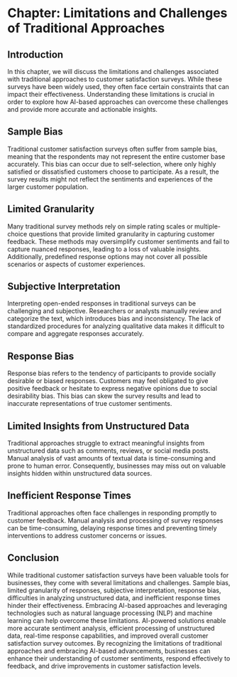Chapter: Limitations and Challenges of Traditional Approaches
=============================================================

Introduction
------------

In this chapter, we will discuss the limitations and challenges associated with traditional approaches to customer satisfaction surveys. While these surveys have been widely used, they often face certain constraints that can impact their effectiveness. Understanding these limitations is crucial in order to explore how AI-based approaches can overcome these challenges and provide more accurate and actionable insights.

Sample Bias
-----------

Traditional customer satisfaction surveys often suffer from sample bias, meaning that the respondents may not represent the entire customer base accurately. This bias can occur due to self-selection, where only highly satisfied or dissatisfied customers choose to participate. As a result, the survey results might not reflect the sentiments and experiences of the larger customer population.

Limited Granularity
-------------------

Many traditional survey methods rely on simple rating scales or multiple-choice questions that provide limited granularity in capturing customer feedback. These methods may oversimplify customer sentiments and fail to capture nuanced responses, leading to a loss of valuable insights. Additionally, predefined response options may not cover all possible scenarios or aspects of customer experiences.

Subjective Interpretation
-------------------------

Interpreting open-ended responses in traditional surveys can be challenging and subjective. Researchers or analysts manually review and categorize the text, which introduces bias and inconsistency. The lack of standardized procedures for analyzing qualitative data makes it difficult to compare and aggregate responses accurately.

Response Bias
-------------

Response bias refers to the tendency of participants to provide socially desirable or biased responses. Customers may feel obligated to give positive feedback or hesitate to express negative opinions due to social desirability bias. This bias can skew the survey results and lead to inaccurate representations of true customer sentiments.

Limited Insights from Unstructured Data
---------------------------------------

Traditional approaches struggle to extract meaningful insights from unstructured data such as comments, reviews, or social media posts. Manual analysis of vast amounts of textual data is time-consuming and prone to human error. Consequently, businesses may miss out on valuable insights hidden within unstructured data sources.

Inefficient Response Times
--------------------------

Traditional approaches often face challenges in responding promptly to customer feedback. Manual analysis and processing of survey responses can be time-consuming, delaying response times and preventing timely interventions to address customer concerns or issues.

Conclusion
----------

While traditional customer satisfaction surveys have been valuable tools for businesses, they come with several limitations and challenges. Sample bias, limited granularity of responses, subjective interpretation, response bias, difficulties in analyzing unstructured data, and inefficient response times hinder their effectiveness. Embracing AI-based approaches and leveraging technologies such as natural language processing (NLP) and machine learning can help overcome these limitations. AI-powered solutions enable more accurate sentiment analysis, efficient processing of unstructured data, real-time response capabilities, and improved overall customer satisfaction survey outcomes. By recognizing the limitations of traditional approaches and embracing AI-based advancements, businesses can enhance their understanding of customer sentiments, respond effectively to feedback, and drive improvements in customer satisfaction levels.
